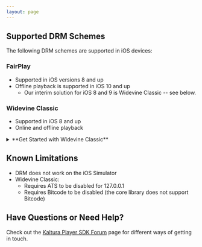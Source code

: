 ```yaml
---
layout: page
---
```


## Supported DRM Schemes  

The following DRM schemes are supported in iOS devices:

### FairPlay  

* Supported in iOS versions 8 and up
* Offline playback is supported in iOS 10 and up
  * Our interim solution for iOS 8 and 9 is Widevine Classic -- see below.

### Widevine Classic  

* Supported in iOS 8 and up
* Online and offline playback

<details><summary>**Get Started with Widevine Classic**</summary><p>
## Get Started

> Note: **Before you begin please make sure you have an access to [Widevine Private Repo](https://github.com/kaltura/playkit-ios-widevine)** 

To get integrated with Widevine Classic please follow below steps:

1 . Open you project's **Podfile** and add below reference on top:

```ruby
source 'https://github.com/kaltura/playkit-ios-widevine.git'
source 'https://github.com/CocoaPods/Specs.git'
```
2 . Add Widevine Classic Plugin on your Podfile:

> Note: Please make sure to add WidevineClassic plugin as written below

```ruby
 pod 'PlayKit/WidevineClassic', :git => 'https://github.com/kaltura/playkit-ios.git', :tag => 'widevine/{latest_wvm_release}'
```

3 . On your terminal run `pod update`

## Offline Widveine Playback

To get Widevine Offline playback refer to [Offline Playback](https://vpaas.kaltura.com/documentation/Mobile-Video-Player-SDKs/v3_iOS_Offline.html)

## Demo

For full sample (Wdievine Playback + Offline) refer to [Local Assets Sample](https://github.com/kaltura/playkit-ios-samples/tree/master/PlayKitApp/LocalAssetsSample)

</p></details>

## Known Limitations  
* DRM does not work on the iOS Simulator
* Widevine Classic:
  * Requires ATS to be disabled for 127.0.0.1
  * Requires Bitcode to be disabled (the core library does not support Bitcode)


## Have Questions or Need Help?

Check out the [Kaltura Player SDK Forum](https://forum.kaltura.org/c/playkit) page for different ways of getting in touch.
